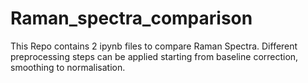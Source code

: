 # Raman_spectra_comparison

This Repo contains 2 ipynb files to compare Raman Spectra. 
Different preprocessing steps can be applied starting from baseline correction, smoothing to normalisation.
